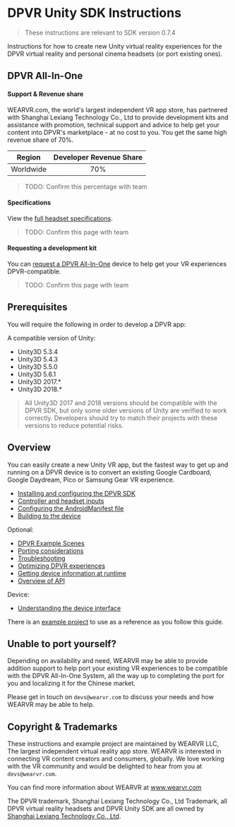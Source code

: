 # DPVR Unity SDK Instructions

> These instructions are relevant to SDK version 0.7.4

Instructions for how to create new Unity virtual reality experiences for the DPVR virtual reality and personal cinema headsets (or port existing ones).

## DPVR All-In-One

#### Support & Revenue share

WEARVR.com, the world's largest independent VR app store, has partnered with Shanghai Lexiang Technology Co., Ltd to provide development kits and assistance with promotion, technical support and advice to help get your content into DPVR's marketplace - at no cost to you. You get the same high revenue share of 70%.

| Region | Developer Revenue Share |
| :---: | :----: |
| Worldwide | 70% |

> TODO: Confirm this percentage with team

#### Specifications

View the [full headset specifications](https://www.wearvr.com/developer-center/devices/dpvr).

> TODO: Confirm this page with team

#### Requesting a development kit

You can [request a DPVR All-In-One](/docs/dpvr-development-kit.md) device to help get your VR experiences DPVR-compatible.

> TODO: Confirm this page with team

## Prerequisites

You will require the following in order to develop a DPVR app:

A compatible version of Unity:

* Unity3D 5.3.4 
* Unity3D 5.4.3 
* Unity3D 5.5.0 
* Unity3D 5.6.1 
* Unity3D 2017.* 
* Unity3D 2018.* 

> All Unity3D 2017 and 2018 versions should be compatible with the DPVR SDK, but only some older versions of Unity are verified to work correctly. Developers should try to match their projects with these versions to reduce potential risks.

## Overview

You can easily create a new Unity VR app, but the fastest way to get up and running on a DPVR device is to convert an existing Google Cardboard, Google Daydream, Pico or Samsung Gear VR experience.

* [Installing and configuring the DPVR SDK](/docs/dpvr-vr-unity-sdk-installation.md)
* [Controller and headset inputs](/docs/dpvr-all-in-one-controllers.md)
* [Configuring the AndroidManifest file](/docs/android-manifest.md)
* [Building to the device](/docs/building-to-dpvr-all-in-one.md)

Optional:

* [DPVR Example Scenes](/docs/dpvr-example-scenes-overview.md)
* [Porting considerations](/docs/dpvr-porting-considerations.md)
* [Troubleshooting](/docs/troubleshooting.md)
* [Optimizing DPVR experiences](/docs/optimizing-dpvr-experiences.md)
* [Getting device information at runtime](/docs/getting-device-information-at-runtime.md)
* [Overview of API](/docs/api-overview.md)

Device:

* [Understanding the device interface](/docs/device-user-interface-guide.md)

There is an [example project](examples/Readme.md) to use as a reference as you follow this guide.

## Unable to port yourself?

Depending on availability and need, WEARVR may be able to provide addition support to help port your existing VR experiences to be compatible with the DPVR All-In-One System, all the way up to completing the port for you and localizing it for the Chinese market.

Please get in touch on `devs@wearvr.com` to discuss your needs and how WEARVR may be able to help.

## Copyright & Trademarks

These instructions and example project are maintained by WEARVR LLC, The largest independent virtual reality app store. WEARVR is interested in connecting VR content creators and consumers, globally. We love working with the VR community and would be delighted to hear from you at `devs@wearvr.com`.

You can find more information about WEARVR at www.wearvr.com

The DPVR trademark, Shanghai Lexiang Technology Co., Ltd Trademark, all DPVR virtual reality headsets and DPVR Unity SDK are all owned by [Shanghai Lexiang Technology Co., Ltd](http://dpvr.net/).

